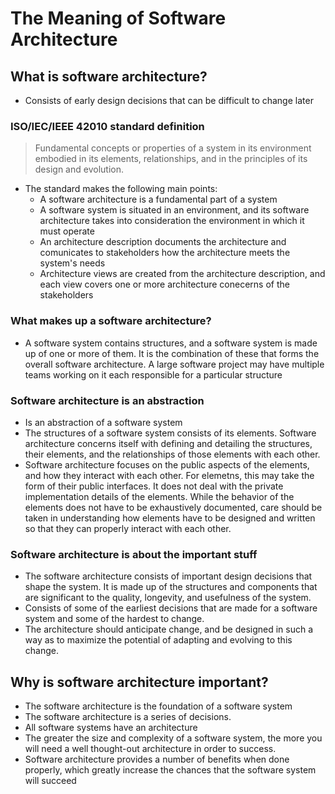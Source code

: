 # The Meaning of Software Architecture
## What is software architecture?
* Consists of early design decisions that can be difficult to change later
### ISO/IEC/IEEE 42010 standard definition
 > Fundamental concepts or properties of a system  in its environment embodied in its elements, relationships, and in the principles of its design and evolution.
 >
 * The standard makes the following main points:
    * A software architecture is a fundamental part of a system
    * A software system is situated in an environment, and its software architecture takes into consideration the environment in which it must operate
    * An architecture description documents the architecture and comunicates to stakeholders how the architecture meets the system's needs
    * Architecture views are created from the architecture description, and each view covers one or more architecture conecerns of the stakeholders
### What makes up a software architecture?
* A software system contains structures, and a software system is made up of one or more of them. It is the combination of these that forms the overall software architecture. A large software project may have multiple teams working on it each responsible for a particular structure
### Software architecture is an abstraction
* Is an abstraction of a software system
* The structures of a software system consists of its elements. Software architecture concerns itself with defining and detailing the structures, their elements, and the relationships of those elements with each other.
* Software architecture focuses on the public aspects of the elements, and how they interact with each other. For elemetns, this may take the form of their public interfaces. It does not deal with the private implementation details of the elements. While the behavior of the elements does not have to be exhaustively documented, care should be taken in understanding how elements have to be designed and written so that they can properly interact with each other.
### Software architecture is about the important stuff
* The software architecture consists of important design decisions that shape the system. It is made up of the structures and components that are significant to the quality, longevity, and usefulness of the system.
* Consists of some of the earliest decisions that are made for a software system and some of the hardest to change.
* The architecture should anticipate change, and be designed in such a way as to maximize the potential of adapting and evolving to this change.
## Why is software architecture important?
* The software architecture is the foundation of a software system
* The software architecture is a series of decisions.
* All software systems have an architecture
* The greater the size and complexity of a software system, the more you will need a well thought-out architecture in order to success.
* Software architecture provides a number of benefits when done properly, which greatly increase the chances that the software system will succeed